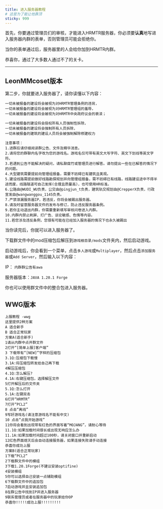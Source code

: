 ```yaml
---
title: 进入服务器教程
# 这是为了能让他靠顶
sticky: 999
---
```

首先，你要通过管理员们的审核，才能进入HRMTR服务器，你必须要**认真**地写进入服务器内群的表单，否则管理员可能会拒绝你。

当你的表单通过后，服务器里的人会给你加到HRMTR内群。

恭喜你，通过了大多数人通过不了的关卡。

---
## LeonMMcoset版本
第二步，你就要进入服务器了，请你读懂以下内容：
```
一切未被报备的建设将会被视为对HRMTR管理条例的违背，
一切未被报备的建设将会被视为对HRMTR管理组的羞辱，
一切未被报备的建设将会被视为对HRMTR中央政府议会的亵渎；

一切未被报备的建设将会授权所有人员强制性拆除，
一切未被报备的建设将会强制所有人员拆除，
一切未被报备的建筑的建设人员将会被强制解除修建权力

注意事项：
1.进群后请仔细阅读群公告、文件及精华消息。
2.请将您的群聊内名字改为您的游戏名。游戏名仅可带有英文大写字符、英文下划线等英文字符。
3.若遇到公告不能解决的疑问，请私聊腐竹或管理员进行解答。请勿提出一些在已解答的情况下的问题。
4.大型建筑需要提前向管理组报备，需要不妨碍已有建筑且美观。
5.建设线路需提前做好线路勘探规划并向管理组报备，需不妨碍已有线路，线路建设途中不得半途而废，线路隧道可自己发挥(合理且质量高)，也可使用HR标准。
6.公路由@WUDI_WU负责，公交由@pingjun_t负责，建筑轨交规划由@CrepperX负责，行政宣发由@wangwanggou_1145负责。
7.严禁泄漏服务器IP，若违反，你将会被踢出服务器。
8.请及时留意服务器文件的发布与修订，防止违反服务器条例。
9.若你主动退出内群，你需要重新填写审核问卷进入内群。
10.内群内禁止刷屏、打广告、谈论敏感、色情等内容。
11.若您涉及违反条例，您很有可能在已经加入服务器的情况下也永久被踢出
```
当你读完后，你就可以进入服务器了。

下载群文件中的mod压缩包后解压到`游戏根目录/mods`文件夹内，然后启动游戏。

启动游戏后，你会看到一个菜单，点击`多人游戏`或`Multiplayer`，然后点击`添加服务器`或`Add Server`，然后输入以下内容：

IP： `内群群公告有awa`

服务器版本：`JAVA 1.20.1 Forge`

你也可以使用群文件中的整合包进入服务器。

## WWG版本
```
上服教程 -wwg
这里提供2种方案
A 适合新手
B 适合正常玩家
方案A(适合新手)
1请从内群中点开群文件
2打开“[简单上服]客户端”
3 下载带有“[NEW]”字样的压缩包
3.1Q:压缩包下载慢
3.1A:将压缩包转发给自己再下载
4解压压缩包
4.1Q:怎么解压?
4.1A:右键压缩包，选择解压文件
5打开解压后的文件夹
5.1Q:怎么打开
5.1A:左键双击
6打开“HRMTR”
7打开“PCL2”
8 点击“离线”
9写好游戏名(请注意游戏名不能有中文)
10 点击“点我开始游戏”
11你将会看到出现带有红色的界面写着“MOJANG”，请耐心等待
11.1Q:如果加载时间很长或出现无响应怎么办
11.1A:如果加载时间超过100秒，请关闭窗口并重新启动
12红色界面熄灭后会自动连接服务器，如果连接失败请手动连接
恭喜你成功上服
方案B(适合正常玩家)
1下载“PCL2”
2下载群文件中的模组
3下载1.20.1Forge(不建议安装optifine)
4安装模组
5你可以选择自己安装一点辅助模组
6下载群文件中的追加包
7启动游戏并且安装追加包
8在群公告中找到IP并进入服务器
9联系管理员或者在服务器中的玩家给你OP
恭喜你!!!!!成功上服!!!!!!!!!
```
